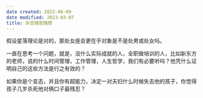```yaml
---
date created: 2022-06-09
date modified: 2023-03-07
title: 杂念随思随想
---
```


假设星落理论是对的，那处女座会更在乎对象是不是处男或处女吗。

一直在思考一个问题，就是，没什么实际成就的人，全职做培训的人，比如新东方的老师，说的什么时间管理，工作管理，人生哲学，我们有必要听吗？他凭什么证明自己的这些方法是行之有效的？

如果你是个变态，并且你有超能力，决定一对夫妇什么时候失去他的孩子，你觉得孩子几岁杀死他对俩口子最残忍？
